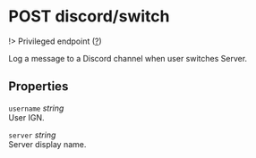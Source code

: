 # <span class="badge badge-light">POST</span> <span class="badge badge-light">discord/switch</span>

!> Privileged endpoint ([?](privileged.md))

Log a message to a Discord channel when user switches Server.

## Properties

`username` *string*  
User IGN.

`server` *string*  
Server display name.



